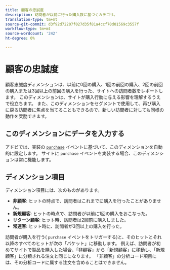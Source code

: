 ```yaml
---
title: 顧客の忠誠度
description: 訪問者が以前に行った購入数に基づくカテゴリ。
translation-type: tm+mt
source-git-commit: d3f92d72207f027d35f81a4ccf70d01569c3557f
workflow-type: tm+mt
source-wordcount: '242'
ht-degree: 0%

---
```



# 顧客の忠誠度

顧客忠誠度ディメンションは、以前に0回の購入、1回の前回の購入、2回の前回の購入または3回以上の前回の購入を行った、サイトへの訪問者数をレポートします。 このディメンションは、サイトが購入行動に与える影響を理解するうえで役立ちます。 また、このディメンションをセグメントで使用して、再び購入に戻る訪問者に焦点を当てることもできるので、新しい訪問者に対しても同様の動作を奨励できます。

## このディメンションにデータを入力する

アドビでは、実装の [`purchase`](/help/implement/vars/page-vars/events/event-purchase.md) イベントに基づいて、このディメンションを自動的に設定します。 サイトに `purchase` イベントを実装する場合、このディメンションは常に機能します。

## ディメンション項目

ディメンション項目には、次のものがあります。

* **非顧客**: ヒットの時点で、訪問者はこれまでに購入を行ったことがありません。
* **新規顧客**: ヒットの時点で、訪問者が以前に1回の購入をおこなった。
* **リターン顧客**: ヒット時、訪問者は2回前に購入しました。
* **常連客**: ヒット時に、訪問者が3回以上の購入を行った。

訪問者が購入を行う( `purchase` イベントをトリガーする)と、そのヒットとそれ以降のすべてのヒットが次の「バケット」に移動します。 例えば、訪問者が初めてサイトで製品を購入した場合、「非顧客」から「新規顧客」に移動し、「新規顧客」に分類される注文と同じになります。 「非顧客」の分析コード項目には、その分析コードに属する注文を含めることはできません。
